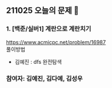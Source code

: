 ## 211025 오늘의 문제 📝
### 1. [백준/실버1] 계란으로 계란치기
https://www.acmicpc.net/problem/16987  
풀이방법  
- 김예진 : dfs 완전탐색


### 참여자: 김예진, 김다예, 김성우
